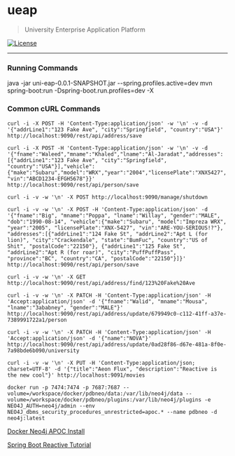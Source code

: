 # ueap

> University Enterprise Application Platform

[![License](https://img.shields.io/github/license/balena-io/etcher.svg?style=flat-square)](https://github.com/jaradat-pdb/ueap/blob/master/LICENSE)

***

### Running Commands
java -jar uni-eap-0.0.1-SNAPSHOT.jar --spring.profiles.active=dev
mvn spring-boot:run -Dspring-boot.run.profiles=dev -X

### Common cURL Commands
`curl -i -X POST -H 'Content-Type:application/json' -w '\n' -v -d '{"addrLine1":"123 Fake Ave", "city":"Springfield", "country":"USA"}' http://localhost:9090/rest/api/address/save`

`curl -i -X POST -H 'Content-Type:application/json' -w '\n' -v -d '{"fname":"Waleed","mname":"Khaled","lname":"Al-Jaradat","addresses":[{"addrLine1":"123 Fake Ave", "city":"Springfield", "country":"USA"}],"vehicle":{"make":"Subaru","model":"WRX","year":"2004","licensePlate":"XNX5427","vin":"ABCD1234-EFGH5678"}}' http://localhost:9090/rest/api/person/save`

`curl -i -v -w '\n' -X POST http://localhost:9090/manage/shutdown`

`curl -i -v -w '\n' -X POST -H 'Content-Type:application/json' -d '{"fname":"Big", "mname":"Poppa", "lname":"Willay", "gender":"MALE", "dob":"1990-08-14", "vehicle":{"make":"Subaru", "model":"Impreza WRX", "year":"2005", "licensePlate":"XNX-5427", "vin":"ARE-YOU-SERIOUS!?"}, "addresses":[{"addrLine1":"124 Fake St", "addrLine2":"Apt L (for lion)", "city":"Crackendale", "state":"BumFuc", "country":"US of Shit", "postalCode":"22150"}, {"addrLine1":"125 Fake St", "addrLine2":"Apt R (for roar)", "city":"PuffPuffPass", "province":"BC", "country":"CA", "postalCode":"22150"}]}' http://localhost:9090/rest/api/person/save`

`curl -i -v -w '\n' -X GET http://localhost:9090/rest/api/address/find/123%20Fake%20Ave`

`curl -i -v -w '\n' -X PATCH -H 'Content-Type:application/json' -H 'Accept:application/json' -d '{"fname":"Walid", "mname":"Mousa", "lname":"3ababney", "gender":"MALE"}'  http://localhost:9090/rest/api/address/update/679949c0-c112-41ff-a37e-7389991722a1/person`

`curl -i -v -w '\n' -X PATCH -H 'Content-Type:application/json' -H 'Accept:application/json' -d '{"name":"NOVA"}' http://localhost:9090/rest/api/address/update/0ad28f86-d67e-481a-8f0e-7a98bde6b090/university`

`curl -i -v -w '\n' -X PUT -H 'Content-Type:application/json; charset=UTF-8' -d '{"title":"Aeon Flux", "description":"Reactive is the new cool"}' http://localhost:9091/movies`

`docker run -p 7474:7474 -p 7687:7687 --volume=/workspace/docker/pdbneo/data:/var/lib/neo4j/data --volume=/workspace/docker/pdbneo/plugins:/var/lib/neo4j/plugins -e NEO4J_AUTH=neo4j/admin --env NEO4J_dbms_security_procedures_unrestricted=apoc.* --name pdbneo -d neo4j:latest`

[Docker Neo4j APOC Install](https://community.neo4j.com/t/docker-compose-setting-for-apoc-installation/11621)

[Spring Boot Reactive Tutorial](https://dzone.com/articles/spring-boot-reactive-tutorial)

